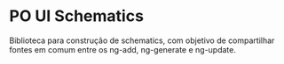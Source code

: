 # PO UI Schematics

Biblioteca para construção de schematics, com objetivo de compartilhar fontes
em comum entre os ng-add, ng-generate e ng-update.

